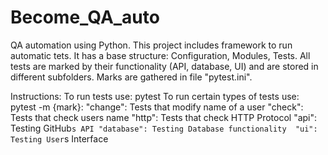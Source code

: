 # Become_QA_auto
QA automation using Python.
This project includes framework to run automatic tets. 
It has a base structure: Configuration, Modules, Tests.
All tests are marked by their functionality (API, database, UI) and are stored in different subfolders. Marks are gathered in file "pytest.ini".  

Instructions:
To run tests use: pytest
To run certain types of tests use: pytest -m {mark}: 
"change": Tests that modify name of a user
"check": Tests that check users name
"http": Tests that check HTTP Protocol 
"api": Testing GitHub`s API
"database": Testing Database functionality 
"ui": Testing User`s Interface



